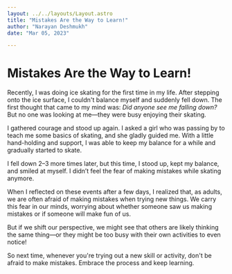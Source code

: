 ```yaml
---
layout: ../../layouts/Layout.astro
title: "Mistakes Are the Way to Learn!"
author: "Narayan Deshmukh"
date: "Mar 05, 2023"

---
```


# Mistakes Are the Way to Learn!

Recently, I was doing ice skating for the first time in my life. After stepping onto the ice surface, I couldn't balance myself and suddenly fell down. The first thought that came to my mind was: *Did anyone see me falling down?* But no one was looking at me—they were busy enjoying their skating. 

I gathered courage and stood up again. I asked a girl who was passing by to teach me some basics of skating, and she gladly guided me. With a little hand-holding and support, I was able to keep my balance for a while and gradually started to skate.

I fell down 2–3 more times later, but this time, I stood up, kept my balance, and smiled at myself. I didn’t feel the fear of making mistakes while skating anymore.

When I reflected on these events after a few days, I realized that, as adults, we are often afraid of making mistakes when trying new things. We carry this fear in our minds, worrying about whether someone saw us making mistakes or if someone will make fun of us. 

But if we shift our perspective, we might see that others are likely thinking the same thing—or they might be too busy with their own activities to even notice!

So next time, whenever you're trying out a new skill or activity, don't be afraid to make mistakes. Embrace the process and keep learning.
